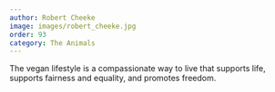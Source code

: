 ```yaml
---
author: Robert Cheeke
image: images/robert_cheeke.jpg
order: 93
category: The Animals
---
```


The vegan lifestyle is a compassionate way to live that supports life, supports fairness and equality, and promotes freedom.
